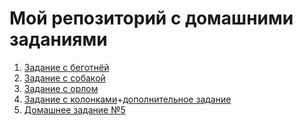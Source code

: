 # Мой репозиторий с домашними заданиями 

1. [Задание с беготнёй](https://github.com/daniil-trenin/lemon-school/tree/master/1)
2. [Задание с собакой](https://github.com/daniil-trenin/lemon-school/tree/master/2)
3. [Задание с орлом](https://github.com/daniil-trenin/lemon-school/tree/master/3)
4. [Задание с колонками](https://github.com/daniil-trenin/lemon-school/tree/master/4)+[дополнительное задание](https://github.com/daniil-trenin/lemon-school/tree/master/4/%D0%94%D0%BE%D0%BF%D0%BE%D0%BB%D0%BD%D0%B8%D1%82%D0%B5%D0%BB%D1%8C%D0%BD%D0%BE%D0%B5%20%D0%B7%D0%B0%D0%B4%D0%B0%D0%BD%D0%B8%D0%B5)
5. [Домашнее задание №5](https://github.com/daniil-trenin/lemon-school/tree/master/5)